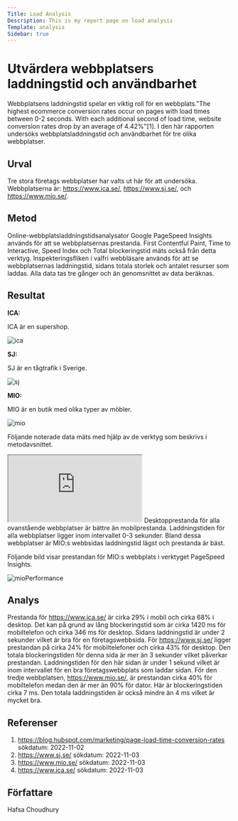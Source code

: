 ```yaml
---
Title: Load Analysis
Description: This is my report page on load analysis
Template: analysis
Sidebar: true
---
```


Utvärdera webbplatsers laddningstid och användbarhet
=======================

Webbplatsens laddningstid spelar en viktig roll för en webbplats."The highest ecommerce conversion rates occur on pages with load times between 0-2 seconds. With each additional second of load time, website conversion rates drop by an average of 4.42%"[1]. I den här rapporten undersöks webbplatsladdningstid och användbarhet för tre olika webbplatser.

Urval
-----------------------
Tre stora företags webbplatser har valts ut här för att undersöka. Webbplatserna är:  https://www.ica.se/, https://www.sj.se/, och https://www.mio.se/. 

Metod
-----------------------

Online-webbplatsladdningstidsanalysator Google PageSpeed Insights används för att se webbplatsernas prestanda. First Contentful Paint, Time to Interactive, Speed Index och Total blockeringstid mäts också från detta verktyg. Inspekteringsfliken i valfri webbläsare används för att se webbplatsernas laddningstid, sidans totala storlek och antalet resurser som laddas. Alla data tas tre gånger och än genomsnittet av data beräknas.

Resultat
-----------------------
<b>ICA:</b>

ICA är en supershop.

![ica](%base_url%/image/ica.jpg?w=750&h=450&crop-to-fit)

<b>SJ:</b>

SJ är en tågtrafik i Sverige.

![sj](%base_url%/image/sj.jpg?w=750&h=450&crop-to-fit)

<b>MIO:</b>

MIO är en butik med olika typer av möbler.

![mio](%base_url%/image/mio.jpg?w=750&h=350&crop-to-fit)

Följande noterade data mäts med hjälp av de verktyg som beskrivs i metodavsnittet.

<iframe class="excelsheet" src="https://docs.google.com/spreadsheets/d/e/2PACX-1vTP26Hb24-kpJmOBmfuw7HxBrDWbToEw5GSqUbtAbsqrmx0doPkveoSAeKnuBnJtyCuVU15ljzs0QtW/pubhtml?gid=0&amp;single=true&amp;widget=true&amp;headers=false"></iframe>
Desktopprestanda för alla ovanstående webbplatser är bättre än mobilprestanda. Laddningstiden för alla webbplatser ligger inom intervallet 0-3 sekunder. Bland dessa webbplatser är MIO:s webbsidas laddningstid lägst och prestanda är bäst.

Följande bild visar prestandan för MIO:s webbplats i verktyget PageSpeed Insights.

![mioPerformance](%base_url%/image/miopmnc.jpg?w=750&h=450&crop-to-fit)

Analys
-----------------------
Prestanda för https://www.ica.se/ är cirka 29% i mobil och cirka 68% i desktop. Det kan på grund av lång blockeringstid som är cirka 1420 ms för mobiltelefon och cirka 346 ms för desktop. Sidans laddningstid är under 2 sekunder vilket är bra för en företagswebbsida. För https://www.sj.se/ ligger prestandan på cirka 24% för mobiltelefoner och cirka 43% för desktop. Den totala blockeringstiden för denna sida är mer än 3 sekunder vilket påverkar prestandan. Laddningstiden för den här sidan är under 1 sekund vilket är inom intervallet för en bra företagswebbplats som laddar sidan. För den tredje webbplatsen, https://www.mio.se/, är prestandan cirka 40% för mobiltelefon medan den är mer än 90% för dator. Här är blockeringstiden cirka 7 ms. Den totala laddningstiden är också mindre än 4 ms vilket är mycket bra. 

Referenser
-----------------------

1. https://blog.hubspot.com/marketing/page-load-time-conversion-rates sökdatum: 2022-11-02
2. https://www.sj.se/ sökdatum: 2022-11-03
3. https://www.mio.se/ sökdatum: 2022-11-03
4. https://www.ica.se/ sökdatum: 2022-11-03

Författare
-----------------------
Hafsa Choudhury